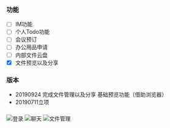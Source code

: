 ### 功能
- [ ] IM功能   
- [ ] 个人Todo功能
- [ ] 会议预订   
- [ ] 办公用品申请
- [ ] 内部文件云盘
- [x] 文件预览以及分享   

### 版本
* 20190924 完成文件管理以及分享 基础预览功能（借助浏览器）
* 20190711立项

### 
![登录](/docs/ui/login.jpg)
![聊天](/docs/ui/chat.jpg)
![文件管理](/docs/ui/file.jpg)
